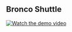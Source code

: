 ## Bronco Shuttle

[![Watch the demo video](https://img.youtube.com/vi/VIDEO_ID/0.jpg)](https://drive.google.com/file/d/YOUR_FILE_ID/view)
